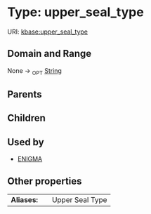 
# Type: upper_seal_type




URI: [kbase:upper_seal_type](http://kbase.us/upper_seal_type)


## Domain and Range

None ->  <sub>OPT</sub> [String](types/String.md)

## Parents


## Children


## Used by

 * [ENIGMA](ENIGMA.md)

## Other properties

|  |  |  |
| --- | --- | --- |
| **Aliases:** | | Upper Seal Type |

